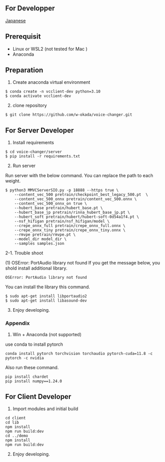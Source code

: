 ## For Developper

[Japanese](/README_dev_ja.md)

## Prerequisit

- Linux or WSL2 (not tested for Mac )
- Anaconda

## Preparation

1. Create anaconda virtual environment

```
$ conda create -n vcclient-dev python=3.10
$ conda activate vcclient-dev
```

2. clone repository

```
$ git clone https://github.com/w-okada/voice-changer.git
```

## For Server Developer

1. Install requirements

```
$ cd voice-changer/server
$ pip install -r requirements.txt
```

2. Run server

Run server with the below command. You can replace the path to each weight.

```
$ python3 MMVCServerSIO.py -p 18888 --https true \
    --content_vec_500 pretrain/checkpoint_best_legacy_500.pt  \
    --content_vec_500_onnx pretrain/content_vec_500.onnx \
    --content_vec_500_onnx_on true \
    --hubert_base pretrain/hubert_base.pt \
    --hubert_base_jp pretrain/rinna_hubert_base_jp.pt \
    --hubert_soft pretrain/hubert/hubert-soft-0d54a1f4.pt \
    --nsf_hifigan pretrain/nsf_hifigan/model \
    --crepe_onnx_full pretrain/crepe_onnx_full.onnx \
    --crepe_onnx_tiny pretrain/crepe_onnx_tiny.onnx \
    --rmvpe pretrain/rmvpe.pt \
    --model_dir model_dir \
    --samples samples.json

```

2-1. Trouble shoot

(1) OSError: PortAudio library not found
If you get the message below, you shold install additional library.

```
OSError: PortAudio library not found
```

You can install the library this command.

```
$ sudo apt-get install libportaudio2
$ sudo apt-get install libasound-dev
```

3. Enjoy developing.

### Appendix

1. Win + Anaconda (not supported)

use conda to install pytorch

```
conda install pytorch torchvision torchaudio pytorch-cuda=11.8 -c pytorch -c nvidia
```

Also run these command.

```
pip install chardet
pip install numpy==1.24.0
```

## For Client Developer

1. Import modules and initial build

```
cd client
cd lib
npm install
npm run build:dev
cd ../demo
npm install
npm run build:dev
```

2. Enjoy developing.
